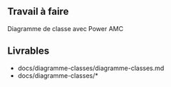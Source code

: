 ## Travail à faire

Diagramme de classe avec Power AMC

## Livrables

- docs/diagramme-classes/diagramme-classes.md
- docs/diagramme-classes/*